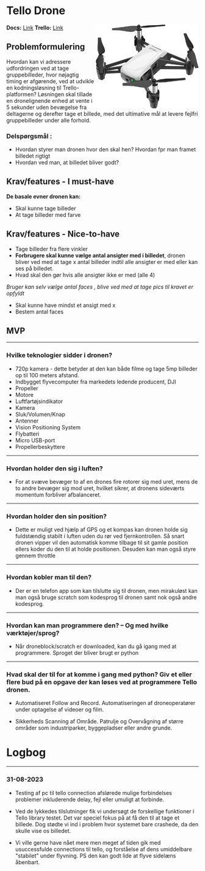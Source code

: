 # Tello Drone
<img src="https://github.com/R3tr0Exodus/Tello-Drone-Pro/blob/main/Readme_files/Tello_Drone.jpg" width="270" height="220" img align="right"/>

**Docs:**
[Link](https://docs.google.com/document/d/1Cpf_0VRekULcgdIa_9v82oh_nze8ZdOngG8VMyCbRRI/edit?usp=sharing)
**Trello:**
[Link](https://trello.com/b/wWMjh3nS)

## Problemformulering

 Hvordan kan vi adressere udfordringen ved at tage gruppebilleder, hvor nøjagtig timing er afgørende, ved at udvikle en kodningsløsning til Trello-platformen? Løsningen skal tillade en dronelignende enhed at vente i 5 sekunder uden bevægelse fra deltagerne og derefter tage et billede, med det ultimative mål at levere fejlfri gruppebilleder under alle forhold.

### Delspørgsmål : 
* Hvordan styrer man dronen hvor den skal hen? Hvordan fpr man framet billedet rigtigt 
* Hvordan ved man, at billedet bliver godt?

## Krav/features - I must-have

**De basale evner dronen kan:**
* Skal kunne tage billeder 
* At tage billeder med farve

## Krav/features - Nice-to-have
* Tage billeder fra flere vinkler 
* **Forbrugere skal kunne vælge antal ansigter med i billedet**, dronen bliver ved med at tage x antal billeder indtil alle ansigter er med eller kan ses på billedet.
* Hvad skal den gør hvis alle ansigter ikke er med (alle 4)

*Bruger kan selv vælge antal faces , blive ved med at tage pics til kravet er opfyldt* 
  
* Skal kunne have mindst et ansigt med x
* Bestem antal faces

## MVP
---
### Hvilke teknologier sidder i dronen?
* 720p kamera - dette betyder at den kan både filme og tage 5mp billeder op til 100 meters afstand.
* Indbygget flyvecomputer fra markedets ledende producent, DJI
* Propeller
* Motore
* Luftfartøjsindikator
* Kamera
* Sluk/Volumen/Knap
* Antenner
* Vision Positioning System
* Flybatteri
* Micro USB-port
* Propellerbeskyttere

---
### Hvordan holder den sig i luften?
- For at svæve bevæger to af en drones fire rotorer sig med uret, mens de to andre bevæger sig mod uret, hvilket sikrer, at dronens sideværts momentum forbliver afbalanceret.

---
### Hvordan holder den sin position?
- Dette er muligt ved hjælp af GPS og et kompas kan dronen holde sig fuldstændig stabilt i luften uden du rør ved fjernkontrollen. Så snart dronen vipper vil den automatisk komme tilbage til sit gamle position ellers koder du den til at holde positionen. Desuden kan man også styre gennem throttle

---
### Hvordan kobler man til den?
- Der er en telefon app som kan tilslutte sig til dronen, men mirakuløst kan man også bruge scratch som kodesprog til dronen samt nok også andre kodesprog.

---
### Hvordan kan man programmere den? – Og med hvilke værktøjer/sprog?
- Når droneblock/scratch er downloaded, kan du gå igang med at programmere. Sproget der bliver brugt er python

---
### Hvad skal der til for at komme i gang med python? Giv et eller flere bud på en opgave der kan løses ved at programmere Tello dronen.
- Automatiseret Follow and Record. Automatiseringen af droneoperatører under optagelse af videoer og film.

- Sikkerheds Scanning af Område. Patrulje og Overvågning af større områder som industriparker, byggepladser eller andre grunde.



# Logbog

---

### 31-08-2023
- Testing af pc til tello connection afslørede mulige forbindelses problemer inkluderende delay, fejl eller umuligt at forbinde.
  
- Ved de lykkedes tilslutninger fik vi undersøgt de forskellige funktioner i Tello library testet. Det var speciel fokus på at få den til at tage et billede. Dog stødte vi ind i problem hvor systemet bare crashede, da den skulle vise os billedet. 

- Vi ville gerne have nået mere men meget af tiden gik med usuccessfulde connections til tello, og forståelse af dens umiddelbare "stabilet" under flyvning. PS den kan godt lide at flyve sidelæns åbenbart.



